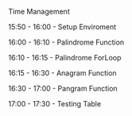 Time Management

15:50 - 16:00 - Setup Enviroment

16:00 - 16:10 - Palindrome Function

16:10 - 16:15 - Palindrome ForLoop

16:15 - 16:30 - Anagram Function

16:30 - 17:00 - Pangram Function

17:00 - 17:30 - Testing Table
